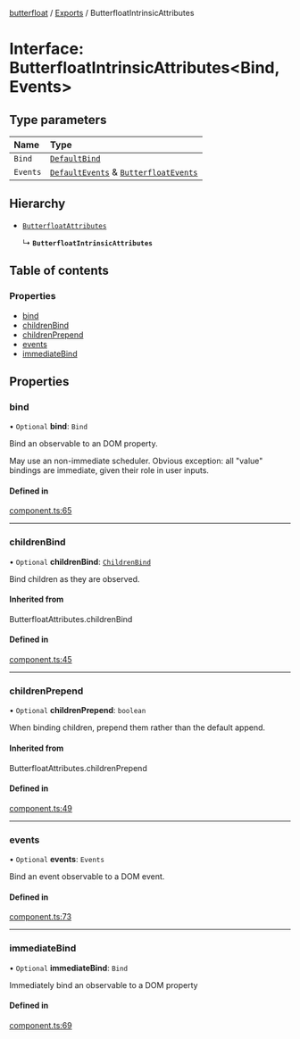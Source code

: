 [butterfloat](../README.md) / [Exports](../modules.md) / ButterfloatIntrinsicAttributes

# Interface: ButterfloatIntrinsicAttributes\<Bind, Events\>

## Type parameters

| Name | Type |
| :------ | :------ |
| `Bind` | [`DefaultBind`](../modules.md#defaultbind) |
| `Events` | [`DefaultEvents`](../modules.md#defaultevents) & [`ButterfloatEvents`](ButterfloatEvents.md) |

## Hierarchy

- [`ButterfloatAttributes`](../modules.md#butterfloatattributes)

  ↳ **`ButterfloatIntrinsicAttributes`**

## Table of contents

### Properties

- [bind](ButterfloatIntrinsicAttributes.md#bind)
- [childrenBind](ButterfloatIntrinsicAttributes.md#childrenbind)
- [childrenPrepend](ButterfloatIntrinsicAttributes.md#childrenprepend)
- [events](ButterfloatIntrinsicAttributes.md#events)
- [immediateBind](ButterfloatIntrinsicAttributes.md#immediatebind)

## Properties

### bind

• `Optional` **bind**: `Bind`

Bind an observable to an DOM property.

May use an non-immediate scheduler. Obvious exception: all "value" bindings are immediate, given their role in user inputs.

#### Defined in

[component.ts:65](https://github.com/WorldMaker/butterfloat/blob/3689540/component.ts#L65)

___

### childrenBind

• `Optional` **childrenBind**: [`ChildrenBind`](../modules.md#childrenbind)

Bind children as they are observed.

#### Inherited from

ButterfloatAttributes.childrenBind

#### Defined in

[component.ts:45](https://github.com/WorldMaker/butterfloat/blob/3689540/component.ts#L45)

___

### childrenPrepend

• `Optional` **childrenPrepend**: `boolean`

When binding children, prepend them rather than the default append.

#### Inherited from

ButterfloatAttributes.childrenPrepend

#### Defined in

[component.ts:49](https://github.com/WorldMaker/butterfloat/blob/3689540/component.ts#L49)

___

### events

• `Optional` **events**: `Events`

Bind an event observable to a DOM event.

#### Defined in

[component.ts:73](https://github.com/WorldMaker/butterfloat/blob/3689540/component.ts#L73)

___

### immediateBind

• `Optional` **immediateBind**: `Bind`

Immediately bind an observable to a DOM property

#### Defined in

[component.ts:69](https://github.com/WorldMaker/butterfloat/blob/3689540/component.ts#L69)
